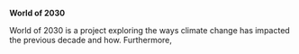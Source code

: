 **World of 2030**

World of 2030 is a project exploring the ways climate change has impacted the previous decade and how. Furthermore, 

